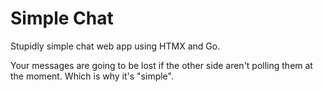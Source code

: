 # Simple Chat
Stupidly simple chat web app using HTMX and Go.

Your messages are going to be lost if the other side aren't polling them at the moment. Which is why it's "simple".
